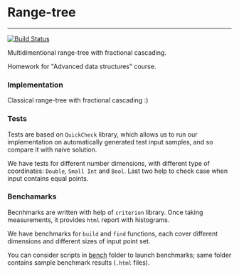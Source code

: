 # Range-tree
---

[![Build Status](https://travis-ci.org/Martoon-00/range-tree.svg?branch=master)](https://travis-ci.org/Martoon-00/range-tree)

Multidimentional range-tree with fractional cascading.

Homework for "Advanced data structures" course.

### Implementation

Classical range-tree with fractional cascading :)


### Tests

Tests are based on `QuickCheck` library, which allows us to run our implementation on automatically generated test input samples, and so compare it with naive solution.

We have tests for different number dimensions, with different type of coordinates: `Double`, `Small Int` and `Bool`. Last two help to check case when input contains equal points.


### Benchamarks

Becnhmarks are written with help of `criterion` library. Once taking measurements, it provides `html` report with histograms.

We have benchmarks for `build` and `find` functions, each cover different dimensions and different sizes of input point set.

You can consider scripts in [bench](https://github.com/Martoon-00/range-tree/tree/master/bench) folder to launch benchmarks; same folder contains sample benchmark results (`.html` files).
